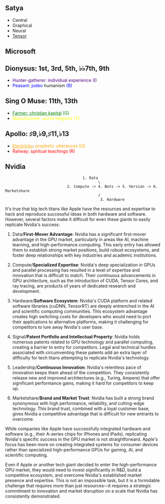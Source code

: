 ## Satya

- Central
- Graphical
- Neural
- [Tensor](https://blog.qnap.com/en/cpu-gpu-npu-tpu-what-are-they/)
  
##  Microsoft

<html lang="en">
<head>
<meta charset="UTF-8">
<title>Colored Text</title>
</head>
<body>

<h2>Dionysus: 1st, 3rd, 5th, ♭♭7th, 9th</h2>
<ul>
  <li><span style="color: indigo;">Hunter-gatherer: individual experience (I)</span></li>
  <li><span style="color: blue;">Peasant</span>: <span style="color: blue;">judeo</span> humanism <span style="color: blue;">(B)</span></li>
</ul>

<h2>Sing O Muse: 11th, 13th</h2>
<ul>
  <li><a href="https://www.gutenberg.org/cache/epub/61/pg61-images.html#chap01" style="color: green;">Farmer: christian  kapital</a> <span style="color: green;">(G)</span></li>
  <li><span style="color: yellow;">Manufacturer: world religions (Y)</span></li>
</ul>

<h2>Apollo: ♯9,♭9,♯11,♭13</h2>
<ul>
  <li><a href="https://www.youtube.com/watch?v=uHEPBzYick0" style="color: orange;">Electricity</a>: <span style="color: orange;">prophetic utterances (O)</span></li>
  <li><span style="color: red;">Railway: spiritual teachings (R)</span></li>
</ul>

</body>
</html>

## Nvidia

                                       1. Data
                                              \
                                2. Compute -> 4. Bots -> 5. Version -> 6. Marketshare
                                              /
                                               3. Hardware


It's true that big tech titans like Apple have the resources and expertise to hack and reproduce successful ideas in both hardware and software. However, several factors make it difficult for even these giants to easily replicate Nvidia's success:

1. Data/**First-Mover Advantage**: Nvidia has a significant first-mover advantage in the GPU market, particularly in areas like AI, machine learning, and high-performance computing. This early entry has allowed them to establish strong market positions, build robust ecosystems, and foster deep relationships with key industries and academic institutions.

2. Compute/**Specialized Expertise**: Nvidia's deep specialization in GPUs and parallel processing has resulted in a level of expertise and innovation that is difficult to match. Their continuous advancements in GPU architecture, such as the introduction of CUDA, Tensor Cores, and ray tracing, are products of years of dedicated research and development.

3. Hardware/**Software Ecosystem**: Nvidia's CUDA platform and related software libraries (cuDNN, TensorRT) are deeply entrenched in the AI and scientific computing communities. This ecosystem advantage creates high switching costs for developers who would need to port their applications to alternative platforms, making it challenging for competitors to lure away Nvidia's user base.

4. Signal/**Patent Portfolio and Intellectual Property**: Nvidia holds numerous patents related to GPU technology and parallel computing, creating a barrier to entry for competitors. Legal and technical hurdles associated with circumventing these patents add an extra layer of difficulty for tech titans attempting to replicate Nvidia's technology.

5. Leadership/**Continuous Innovation**: Nvidia's relentless pace of innovation keeps them ahead of the competition. They consistently release new and improved architectures (e.g., Turing, Ampere) that offer significant performance gains, making it hard for competitors to keep up.

6. Marketshare/**Brand and Market Trust**: Nvidia has built a strong brand synonymous with high performance, reliability, and cutting-edge technology. This brand trust, combined with a loyal customer base, gives Nvidia a competitive advantage that is difficult for new entrants to overcome.

While companies like Apple have successfully integrated hardware and software (e.g., their A-series chips for iPhones and iPads), replicating Nvidia's specific success in the GPU market is not straightforward. Apple's focus has been more on creating integrated systems for consumer devices rather than specialized high-performance GPUs for gaming, AI, and scientific computing.

Even if Apple or another tech giant decided to enter the high-performance GPU market, they would need to invest significantly in R&D, build a competitive ecosystem, and overcome Nvidia's established market presence and expertise. This is not an impossible task, but it is a formidable challenge that requires more than just resources—it requires a strategic commitment to innovation and market disruption on a scale that Nvidia has consistently demonstrated.
